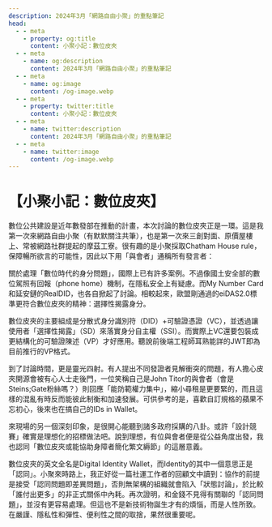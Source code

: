 ```yaml
---
description: 2024年3月「網路自由小聚」的重點筆記
head:
  - - meta
    - property: og:title
      content: 小聚小記：數位皮夾
  - - meta
    - name: og:description
      content: 2024年3月「網路自由小聚」的重點筆記
  - - meta
    - name: og:image
      content: /og-image.webp
  - - meta
    - property: twitter:title
      content: 小聚小記：數位皮夾
  - - meta
    - name: twitter:description
      content: 2024年3月「網路自由小聚」的重點筆記
  - - meta
    - name: twitter:image
      content: /og-image.webp
---
```


# 【小聚小記：數位皮夾】

<p><Badge type="info" text="🌳 Evergreen" /></P>

數位公共建設是近年數發部在推動的計畫，本次討論的數位皮夾正是一環。這是我第一次來網路自由小聚（有默默關注共筆），也是第一次來三創對面、原價屋樓上、常被網路社群提起的摩茲工寮。很有趣的是小聚採取Chatham House rule，保障暢所欲言的可能性，因此以下用「與會者」通稱所有發言者：

關於處理「數位時代的身分問題」，國際上已有許多案例。不過像國土安全部的數位駕照有回報（phone home）機制，在隱私安全上有疑慮。而My Number Card和延安鏈的RealDID，也各自掀起了討論。相較起來，歐盟剛通過的eiDAS2.0標準更符合數位皮夾的精神：選擇性揭露身分。

數位皮夾的主要組成是分散式身分識別符（DID）+可驗證憑證（VC），並透過讓使用者「選擇性揭露」（SD）來落實身分自主權（SSI）。而實際上VC還要包裝成更結構化的可驗證陳述（VP）才好應用。聽說前後端工程師耳熟能詳的JWT即為目前推行的VP格式。

到了討論時間，更是靈光四射。有人提出不同發證者見解衝突的問題，有人擔心皮夾開源會被有心人士走後門，一位笑稱自己是John Titor的與會者（會是Steins;Gate粉絲嗎？）則回應「能防範權力集中」，縮小尋租是更要緊的，而且這樣的混亂有時反而能彼此制衡和加速發展。可供參考的是，喜歡自訂規格的蘋果不忘初心，後來也在搞自己的IDs in Wallet。

來現場的另一個深刻印象，是很開心能聽到諸多政府採購的八卦。或許「設計競賽」確實是理想化的招標做法吧。說到理想，有位與會者便是從公益角度出發，我也認同「數位皮夾或能協助身障者簡化繁文縟節」的這層意義。

數位皮夾的英文全名是Digital Identity Wallet，而Identity的其中一個意思正是「認同」。小聚來時路上，我正好從一篇社運工作者的回顧文中讀到：協作的前提是接受「認同問題即差異問題」，否則無架構的組織就會陷入「狀態討論」，於比較「誰付出更多」的非正式關係中內耗。再次證明，和金錢不見得有關聯的「認同問題」，並沒有更容易處理。但這也不是新技術物誕生才有的煩惱，而是人性所致。在嚴謹、隱私性和彈性、便利性之間的取捨，果然很重要呢。